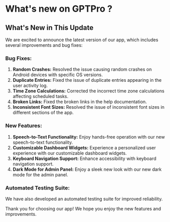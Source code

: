 # What's new on GPTPro ?
 

## What's New in This Update

We are excited to announce the latest version of our app, which includes several improvements and bug fixes:

### Bug Fixes:
1. **Random Crashes:** Resolved the issue causing random crashes on Android devices with specific OS versions.
2. **Duplicate Entries:** Fixed the issue of duplicate entries appearing in the user activity log.
3. **Time Zone Calculations:** Corrected the incorrect time zone calculations affecting scheduled tasks.
4. **Broken Links:** Fixed the broken links in the help documentation.
5. **Inconsistent Font Sizes:** Resolved the issue of inconsistent font sizes in different sections of the app.

### New Features:
1. **Speech-to-Text Functionality:** Enjoy hands-free operation with our new speech-to-text functionality.
2. **Customizable Dashboard Widgets:** Experience a personalized user experience with our customizable dashboard widgets.
3. **Keyboard Navigation Support:** Enhance accessibility with keyboard navigation support.
4. **Dark Mode for Admin Panel:** Enjoy a sleek new look with our new dark mode for the admin panel.

### Automated Testing Suite:
We have also developed an automated testing suite for improved reliability. 

Thank you for choosing our app! We hope you enjoy the new features and improvements. 
